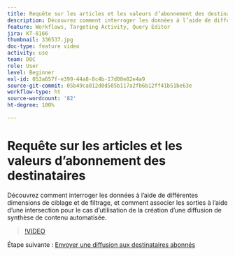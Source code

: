 ```yaml
---
title: Requête sur les articles et les valeurs d’abonnement des destinataires
description: Découvrez comment interroger les données à l’aide de différentes dimensions de ciblage et de filtrage, et comment associer les sorties à l’aide d’une intersection pour le cas d’utilisation de la création d’une diffusion de synthèse de contenu automatisée.
feature: Workflows, Targeting Activity, Query Editor
jira: KT-8166
thumbnail: 336537.jpg
doc-type: feature video
activity: use
team: DOC
role: User
level: Beginner
exl-id: 053a657f-e399-44a8-8c4b-17d08e82e4a9
source-git-commit: 05b49ca012d0d505b117a2fb6b12ff41b51be63e
workflow-type: ht
source-wordcount: '82'
ht-degree: 100%

---
```


# Requête sur les articles et les valeurs d’abonnement des destinataires

Découvrez comment interroger les données à l’aide de différentes dimensions de ciblage et de filtrage, et comment associer les sorties à l’aide d’une intersection pour le cas d’utilisation de la création d’une diffusion de synthèse de contenu automatisée.

>[!VIDEO](https://video.tv.adobe.com/v/336537?quality=12&learn=on)

Étape suivante : [Envoyer une diffusion aux destinataires abonnés](/help/tutorial-use-soap-apis/send-delivery-to-subscribed-recipients.md)
